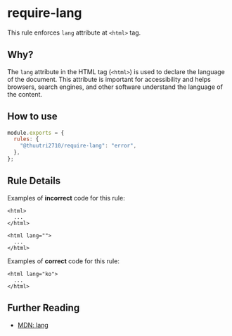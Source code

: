 # require-lang

This rule enforces `lang` attribute at `<html>` tag.

## Why?

The `lang` attribute in the HTML tag (`<html>`) is used to declare the language of the document.
This attribute is important for accessibility and helps browsers, search engines, and other software understand the language of the content.

## How to use

```js,.eslintrc.js
module.exports = {
  rules: {
    "@thuutri2710/require-lang": "error",
  },
};
```

## Rule Details

Examples of **incorrect** code for this rule:

```html,incorrect
<html>
  ...
</html>

<html lang="">
  ...
</html>
```

Examples of **correct** code for this rule:

```html,correct
<html lang="ko">
  ...
</html>
```

## Further Reading

- [MDN: lang](https://developer.mozilla.org/ko/docs/Web/HTML/Global_attributes/lang)
